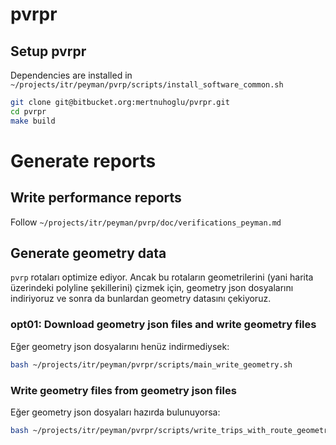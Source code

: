 # pvrpr

## Setup pvrpr

Dependencies are installed in `~/projects/itr/peyman/pvrp/scripts/install_software_common.sh`

``` bash
git clone git@bitbucket.org:mertnuhoglu/pvrpr.git
cd pvrpr
make build
``` 

# Generate reports

## Write performance reports

Follow `~/projects/itr/peyman/pvrp/doc/verifications_peyman.md`

## Generate geometry data

`pvrp` rotaları optimize ediyor. Ancak bu rotaların geometrilerini (yani harita üzerindeki polyline şekillerini) çizmek için, geometry json dosyalarını indiriyoruz ve sonra da bunlardan geometry datasını çekiyoruz.

### opt01: Download geometry json files and write geometry files

Eğer geometry json dosyalarını henüz indirmediysek:

``` bash
bash ~/projects/itr/peyman/pvrpr/scripts/main_write_geometry.sh
``` 

### Write geometry files from geometry json files

Eğer geometry json dosyaları hazırda bulunuyorsa:

``` bash
bash ~/projects/itr/peyman/pvrpr/scripts/write_trips_with_route_geometry.sh
``` 




